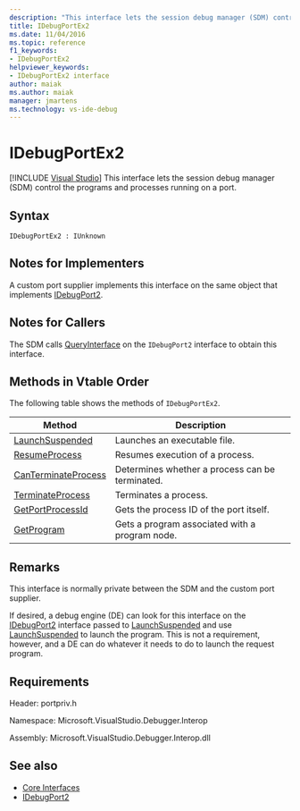```yaml
---
description: "This interface lets the session debug manager (SDM) control the programs and processes running on a port."
title: IDebugPortEx2
ms.date: 11/04/2016
ms.topic: reference
f1_keywords:
- IDebugPortEx2
helpviewer_keywords:
- IDebugPortEx2 interface
author: maiak
ms.author: maiak
manager: jmartens
ms.technology: vs-ide-debug
---
```

# IDebugPortEx2

 [!INCLUDE [Visual Studio](~/includes/applies-to-version/vs-windows-only.md)]
This interface lets the session debug manager (SDM) control the programs and processes running on a port.

## Syntax

```
IDebugPortEx2 : IUnknown
```

## Notes for Implementers
 A custom port supplier implements this interface on the same object that implements [IDebugPort2](../../../extensibility/debugger/reference/idebugport2.md).

## Notes for Callers
 The SDM calls [QueryInterface](/cpp/atl/queryinterface) on the `IDebugPort2` interface to obtain this interface.

## Methods in Vtable Order
 The following table shows the methods of `IDebugPortEx2`.

|Method|Description|
|------------|-----------------|
|[LaunchSuspended](../../../extensibility/debugger/reference/idebugportex2-launchsuspended.md)|Launches an executable file.|
|[ResumeProcess](../../../extensibility/debugger/reference/idebugportex2-resumeprocess.md)|Resumes execution of a process.|
|[CanTerminateProcess](../../../extensibility/debugger/reference/idebugportex2-canterminateprocess.md)|Determines whether a process can be terminated.|
|[TerminateProcess](../../../extensibility/debugger/reference/idebugportex2-terminateprocess.md)|Terminates a process.|
|[GetPortProcessId](../../../extensibility/debugger/reference/idebugportex2-getportprocessid.md)|Gets the process ID of the port itself.|
|[GetProgram](../../../extensibility/debugger/reference/idebugportex2-getprogram.md)|Gets a program associated with a program node.|

## Remarks
 This interface is normally private between the SDM and the custom port supplier.

 If desired, a debug engine (DE) can look for this interface on the [IDebugPort2](../../../extensibility/debugger/reference/idebugport2.md) interface passed to [LaunchSuspended](../../../extensibility/debugger/reference/idebugenginelaunch2-launchsuspended.md) and use [LaunchSuspended](../../../extensibility/debugger/reference/idebugportex2-launchsuspended.md) to launch the program. This is not a requirement, however, and a DE can do whatever it needs to do to launch the request program.

## Requirements
 Header: portpriv.h

 Namespace: Microsoft.VisualStudio.Debugger.Interop

 Assembly: Microsoft.VisualStudio.Debugger.Interop.dll

## See also
- [Core Interfaces](../../../extensibility/debugger/reference/core-interfaces.md)
- [IDebugPort2](../../../extensibility/debugger/reference/idebugport2.md)
